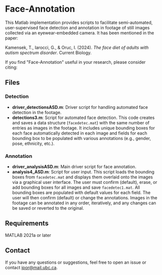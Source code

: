 # Face-Annotation

This Matlab implementation provides scripts to facilitate semi-automated, user-supervised face detection and annotation in footage of still images collected via an eyewear-embedded camera. It has been mentioned in the paper:

Kamensek, T., Iarocci, G., & Oruc, I. (2024). *The face diet of adults with autism spectrum disorder*. Current Biology.

If you find "Face-Annotation" useful in your research, please consider citing:

<citation>

## Files

### Detection

- **driver_detectionsASD.m**: Driver script for handling automated face detection in the footage.
- **detections3.m**: Script for automated face detection. This code creates and saves a data structure (`facedetec.mat`) with the same number of entries as images in the footage. It includes unique bounding boxes for each face automatically detected in each image and fields for each bounding box to be populated with various annotations (e.g., gender, pose, ethnicity, etc.).

### Annotation

- **driver_analysisASD.m**: Main driver script for face annotation.
- **analysis4_ASD.m**: Script for user input. This script loads the bounding boxes from `facedetec.mat` and displays them overlaid onto the images via a graphical user interface. The user must confirm (default), erase, or add bounding boxes for all images and save `facedetec1.mat`. All bounding boxes are populated with default values for each field. The user will then confirm (default) or change the annotations. Images in the footage can be annotated in any order, iteratively, and any changes can be saved or reverted to the original.

## Requirements
MATLAB 2021a or later

## Contact

If you have any questions or suggestions, feel free to open an issue or contact [ipor@mail.ubc.ca](mailto:ipor@mail.ubc.ca).
